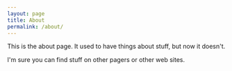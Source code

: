 ```yaml
---
layout: page
title: About
permalink: /about/
---
```


This is the about page. It used to have things about stuff, but now it doesn't.

I'm sure you can find stuff on other pagers or other web sites.
